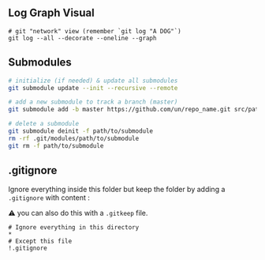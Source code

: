 ## Log Graph Visual
```
# git "network" view (remember `git log "A DOG"`)
git log --all --decorate --oneline --graph
```

## Submodules 

```bash
# initialize (if needed) & update all submodules
git submodule update --init --recursive --remote

# add a new submodule to track a branch (master)
git submodule add -b master https://github.com/un/repo_name.git src/path/to/module

# delete a submodule
git submodule deinit -f path/to/submodule
rm -rf .git/modules/path/to/submodule
git rm -f path/to/submodule
```

## .gitignore
Ignore everything inside this folder but keep the folder by adding a `.gitignore` with content :

:warning: you can also do this with a `.gitkeep` file.

```
# Ignore everything in this directory
*
# Except this file
!.gitignore
```
